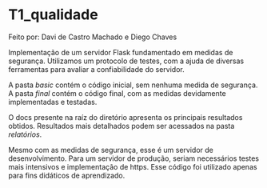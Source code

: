 # T1_qualidade

Feito por: Davi de Castro Machado e Diego Chaves

Implementação de um servidor Flask fundamentado em medidas de segurança.
Utilizamos um protocolo de testes, com a ajuda de diversas ferramentas para avaliar a confiabilidade do servidor.

A pasta *basic* contém o código inicial, sem nenhuma medida de segurança.
A pasta *final* contém o código final, com as medidas devidamente implementadas e testadas.

O docs presente na raíz do diretório apresenta os principais resultados obtidos.
Resultados mais detalhados podem ser acessados na pasta *relatórios*.

Mesmo com as medidas de segurança, esse é um servidor de desenvolvimento.
Para um servidor de produção, seriam necessários testes mais intensivos e implementação de https.
Esse código foi utilizado apenas para fins didáticos de aprendizado.
